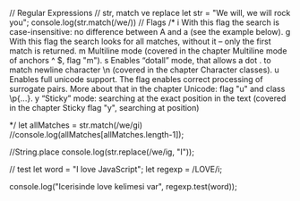// Regular Expressions
// str, match ve replace
let str = "We will, we will rock you";
console.log(str.match(/we/))
// Flags
/* 
i
With this flag the search is case-insensitive: no difference between A and a (see the example below).
g
With this flag the search looks for all matches, without it – only the first match is returned.
m
Multiline mode (covered in the chapter Multiline mode of anchors ^ $, flag "m").
s
Enables “dotall” mode, that allows a dot . to match newline character \n (covered in the chapter Character classes).
u
Enables full unicode support. The flag enables correct processing of surrogate pairs. More about that in the chapter Unicode: flag "u" and class \p{...}.
y
“Sticky” mode: searching at the exact position in the text (covered in the chapter Sticky flag "y", searching at position)

*/
let allMatches = str.match(/we/gi)
//console.log(allMatches[allMatches.length-1]);

//String.place
console.log(str.replace(/we/ig, "I"));


// test
let word = "I love JavaScript";
let regexp = /LOVE/i;

console.log("Icerisinde love kelimesi var", regexp.test(word));
